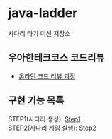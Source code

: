 # java-ladder

사다리 타기 미션 저장소

## 우아한테크코스 코드리뷰

- [온라인 코드 리뷰 과정](https://github.com/woowacourse/woowacourse-docs/blob/master/maincourse/README.md)

## 구현 기능 목록
STEP1(사다리 생성): [Step1](./docs/STEP1.md)  
STEP2(사다리 게임 실행): [Step2](./docs/STEP2.md)
